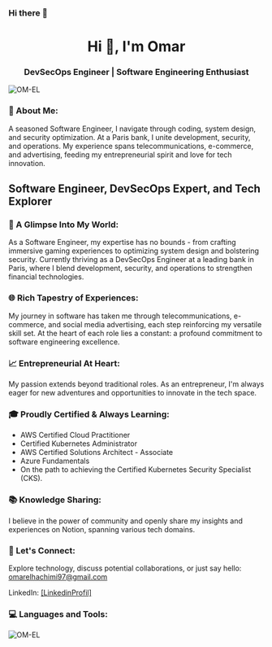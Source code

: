 ### Hi there 👋

<!--
**OM-EL/OM-EL** is a ✨ _special_ ✨ repository because its `README.md` (this file) appears on your GitHub profile.

Here are some ideas to get you started:

- 🔭 At the heart of LCL, I blend DevOps with security, ensuring robust and secure systems in the dynamic world of banking.
- 🌱 I’m currently learning ...
- 👯 I’m looking to collaborate on ...
- 🤔 I’m looking for help with ...
- 💬 Ask me about ...
- 📫 How to reach me: ...
- 😄 Pronouns: ...
- ⚡ Fun fact: ...

- 🚀 A Glimpse Into My World:
As a Software Engineer, my expertise has no bounds - from crafting immersive gaming experiences to optimizing system design and bolstering security.
Currently thriving as a DevSecOps Engineer at a leading bank in Paris, where I blend development, security, and operations to strengthen financial technologies.



🌐 Rich Tapestry of Experiences:
My journey in software has taken me through telecommunications, e-commerce, and social media advertising, each step reinforcing my versatile skill set.
At the heart of each role lies a constant: a profound commitment to software engineering excellence.


📈 Entrepreneurial At Heart:
My passion extends beyond traditional roles. As an entrepreneur, I'm always eager for new adventures and opportunities to innovate in the tech space.


🎓 Proudly Certified & Always Learning:
- AWS Certified Cloud Practitioner
- Certified Kubernetes Administrator
- AWS Certified Solutions Architect - Associate
- Azure Fundamentals
- On the path to achieving the Certified Kubernetes Security Specialist (CKS).


📚 Knowledge Sharing:
I believe in the power of community and openly share my insights and experiences on Notion, spanning various tech domains.
🔗 Let's Connect:
 
Let's innovate together in the world of banking and technology: omarelhachimi97@gmail.com
LinkedIn: https://www.linkedin.com/in/omar-el-hachimi-b48286158/

-->


<h1 align="center">Hi 👋, I'm Omar</h1>
<h3 align="center">DevSecOps Engineer | Software Engineering Enthusiast</h3>

<p align="left"> <img src="https://komarev.com/ghpvc/?username=OM-EL&label=Profile%20views&color=0e75b6&style=flat" alt="OM-EL" /> </p>

<h3 align="left">🌟 About Me:</h3>
<p align="left">
A seasoned Software Engineer, I navigate through coding, system design, and security optimization. At a Paris bank, I unite development, security, and operations. My experience spans telecommunications, e-commerce, and advertising, feeding my entrepreneurial spirit and love for tech innovation.
</p>

<!DOCTYPE html>

<h2> Software Engineer, DevSecOps Expert, and Tech Explorer</h2>

<section>
    <h3>🚀 A Glimpse Into My World:</h3>
    <p>As a Software Engineer, my expertise has no bounds - from crafting immersive gaming experiences to optimizing system design and bolstering security. Currently thriving as a DevSecOps Engineer at a leading bank in Paris, where I blend development, security, and operations to strengthen financial technologies.</p>
</section>

<section>
    <h3>🌐 Rich Tapestry of Experiences:</h3>
    <p>My journey in software has taken me through telecommunications, e-commerce, and social media advertising, each step reinforcing my versatile skill set. At the heart of each role lies a constant: a profound commitment to software engineering excellence.</p>
</section>

<section>
    <h3>📈 Entrepreneurial At Heart:</h3>
    <p>My passion extends beyond traditional roles. As an entrepreneur, I'm always eager for new adventures and opportunities to innovate in the tech space.</p>
</section>

<section>
    <h3>🎓 Proudly Certified & Always Learning:</h3>
    <ul>
        <li>AWS Certified Cloud Practitioner</li>
        <li>Certified Kubernetes Administrator</li>
        <li>AWS Certified Solutions Architect - Associate</li>
        <li>Azure Fundamentals</li>
        <li>On the path to achieving the Certified Kubernetes Security Specialist (CKS).</li>
    </ul>
</section>

<section>
    <h3>📚 Knowledge Sharing:</h3>
    <p>I believe in the power of community and openly share my insights and experiences on Notion, spanning various tech domains.</p>
</section>

<section>
    <h3>🔗 Let's Connect:</h3>
    <p>Explore technology, discuss potential collaborations, or just say hello: <a href="omarelhachimi97@gmail.com">omarelhachimi97@gmail.com</a></p>
    <p>LinkedIn: <a href="https://www.linkedin.com/in/omar-el-hachimi-b48286158/">[LinkedinProfil]</a></p>
</section>

</body>
</html>


<h3 align="left">💻 Languages and Tools:</h3>
<p align="left">
<!-- Icons of languages and tools -->
</p>

<p><img align="center" src="https://github-readme-stats.vercel.app/api/top-langs?username=OM-EL&show_icons=true&locale=en&layout=compact" alt="OM-EL" /></p>

